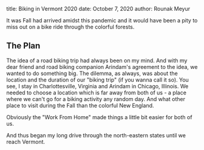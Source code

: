 title: Biking in Vermont 2020
date: October 7, 2020
author: Rounak Meyur

It was Fall had arrived amidst this pandemic and it would have been a pity to miss out on a bike ride through the colorful forests.

## The Plan
The idea of a road biking trip had always been on my mind. And with my dear friend and road biking companion Arindam's agreement to the idea, we wanted to do something big. The dilemma, as always, was about the location and the duration of our "biking trip" (if you wanna call it so). You see, I stay in Charlottesville, Virginia and Arindam in Chicago, Illinois. We needed to choose a location which is far away from both of us - a place where we can't go for a biking activity any random day. And what other place to visit during the Fall than the colorful New England.

Obviously the "Work From Home" made things a little bit easier for both of us.

[photo1]: {static}/images/vermont-evening.jpg

And thus began my long drive through the north-eastern states until we reach Vermont.